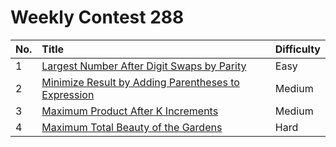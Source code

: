 # Weekly Contest 288

| No. | Title | Difficulty
|:---|:---|:---|
| 1 | [Largest Number After Digit Swaps by Parity](https://leetcode.com/problems/largest-number-after-digit-swaps-by-parity/) | Easy
| 2 | [Minimize Result by Adding Parentheses to Expression](https://leetcode.com/problems/minimize-result-by-adding-parentheses-to-expression/) | Medium
| 3 | [Maximum Product After K Increments](https://leetcode.com/problems/maximum-product-after-k-increments/) | Medium
| 4 | [Maximum Total Beauty of the Gardens](https://leetcode.com/problems/maximum-total-beauty-of-the-gardens/) | Hard
